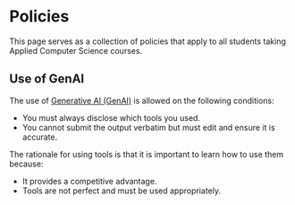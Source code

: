 # Policies

This page serves as a collection of policies that apply to all students taking Applied Computer Science courses.

## Use of GenAI

The use of [Generative AI (GenAI)](https://en.wikipedia.org/wiki/Generative_artificial_intelligence) is allowed on the following conditions:

- You must always disclose which tools you used.
- You cannot submit the output verbatim but must edit and ensure it is accurate.

The rationale for using tools is that it is important to learn how to use them because:

- It provides a competitive advantage.
- Tools are not perfect and must be used appropriately.
